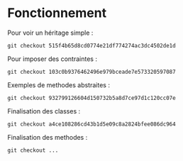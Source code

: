Fonctionnement
==

Pour voir un héritage simple :

    git checkout 515f4b65d8cd0774e21df774274ac3dc4502de1d
    
Pour imposer des contraintes :

    git checkout 103c0b9376462496e979bceade7e573320597087

Exemples de methodes abstraites :

    git checkout 932799126604d150732b5a8d7ce97d1c120cc07e
    
Finalisation des classes :

    git checkout a4ce108286cd43b1d5e09c8a2824bfee086dc964
    
Finalisation des methodes :

    git checkout ...